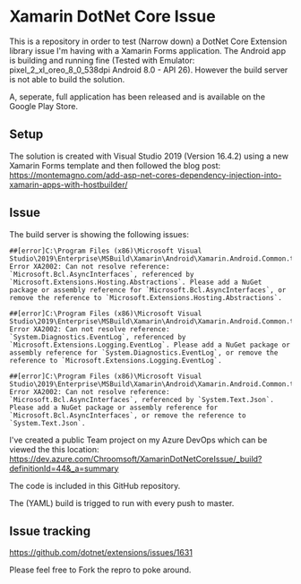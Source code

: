 # Xamarin DotNet Core Issue

This is a repository in order to test (Narrow down) a DotNet Core Extension library issue I'm having with a Xamarin Forms application. The Android app is building and running fine (Tested with Emulator: pixel_2_xl_oreo_8_0_538dpi Android 8.0 - API 26). However the build server is not able to build the solution.

A, seperate, full application has been released and is available on the Google Play Store.

## Setup
The solution is created with Visual Studio 2019 (Version 16.4.2) using a new Xamarin Forms template and then followed the blog post: https://montemagno.com/add-asp-net-cores-dependency-injection-into-xamarin-apps-with-hostbuilder/

## Issue
The build server is showing the following issues:

```
##[error]C:\Program Files (x86)\Microsoft Visual Studio\2019\Enterprise\MSBuild\Xamarin\Android\Xamarin.Android.Common.targets(1808,2): Error XA2002: Can not resolve reference: `Microsoft.Bcl.AsyncInterfaces`, referenced by `Microsoft.Extensions.Hosting.Abstractions`. Please add a NuGet package or assembly reference for `Microsoft.Bcl.AsyncInterfaces`, or remove the reference to `Microsoft.Extensions.Hosting.Abstractions`.

##[error]C:\Program Files (x86)\Microsoft Visual Studio\2019\Enterprise\MSBuild\Xamarin\Android\Xamarin.Android.Common.targets(1808,2): Error XA2002: Can not resolve reference: `System.Diagnostics.EventLog`, referenced by `Microsoft.Extensions.Logging.EventLog`. Please add a NuGet package or assembly reference for `System.Diagnostics.EventLog`, or remove the reference to `Microsoft.Extensions.Logging.EventLog`.

##[error]C:\Program Files (x86)\Microsoft Visual Studio\2019\Enterprise\MSBuild\Xamarin\Android\Xamarin.Android.Common.targets(1808,2): Error XA2002: Can not resolve reference: `Microsoft.Bcl.AsyncInterfaces`, referenced by `System.Text.Json`. Please add a NuGet package or assembly reference for `Microsoft.Bcl.AsyncInterfaces`, or remove the reference to `System.Text.Json`.
```

I've created a public Team project on my Azure DevOps which can be viewed the this location: https://dev.azure.com/Chroomsoft/XamarinDotNetCoreIssue/_build?definitionId=44&_a=summary

The code is included in this GitHub repository.

The (YAML) build is trigged to run with every push to master. 

## Issue tracking
https://github.com/dotnet/extensions/issues/1631

Please feel free to Fork the repro to poke around. 
